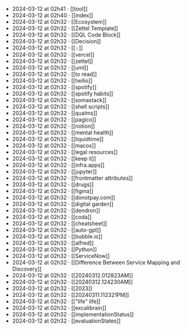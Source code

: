 - 2024-03-12 at 02h41 · [[tool]]
- 2024-03-12 at 02h40 · [[index]]
- 2024-03-12 at 02h32 · [[Ecosystem]]
- 2024-03-12 at 02h32 · [[Zettel Template]]
- 2024-03-12 at 02h32 · [[DQL Code Block]]
- 2024-03-12 at 02h32 · [[Decision]]
- 2024-03-12 at 02h32 · [[💡]]
- 2024-03-12 at 02h32 · [[vercel]]
- 2024-03-12 at 02h32 · [[zettel]]
- 2024-03-12 at 02h32 · [[uml]]
- 2024-03-12 at 02h32 · [[to read]]
- 2024-03-12 at 02h32 · [[twilio]]
- 2024-03-12 at 02h32 · [[spotify]]
- 2024-03-12 at 02h32 · [[spotify habits]]
- 2024-03-12 at 02h32 · [[somastack]]
- 2024-03-12 at 02h32 · [[shell scripts]]
- 2024-03-12 at 02h32 · [[qualms]]
- 2024-03-12 at 02h32 · [[pagico]]
- 2024-03-12 at 02h32 · [[notion]]
- 2024-03-12 at 02h32 · [[mental health]]
- 2024-03-12 at 02h32 · [[liquidtime]]
- 2024-03-12 at 02h32 · [[macos]]
- 2024-03-12 at 02h32 · [[legal resources]]
- 2024-03-12 at 02h32 · [[keep it]]
- 2024-03-12 at 02h32 · [[infra.apps]]
- 2024-03-12 at 02h32 · [[jupyter]]
- 2024-03-12 at 02h32 · [[frontmatter attributes]]
- 2024-03-12 at 02h32 · [[drugs]]
- 2024-03-12 at 02h32 · [[figma]]
- 2024-03-12 at 02h32 · [[donotpay.com]]
- 2024-03-12 at 02h32 · [[digital garden]]
- 2024-03-12 at 02h32 · [[dendron]]
- 2024-03-12 at 02h32 · [[coda]]
- 2024-03-12 at 02h32 · [[cheatsheet]]
- 2024-03-12 at 02h32 · [[auto-gpt]]
- 2024-03-12 at 02h32 · [[bubble.io]]
- 2024-03-12 at 02h32 · [[alfred]]
- 2024-03-12 at 02h32 · [[Python]]
- 2024-03-12 at 02h32 · [[ServiceNow]]
- 2024-03-12 at 02h32 · [[Difference Between Service Mapping and Discovery]]
- 2024-03-12 at 02h32 · [[20240312.012823AM]]
- 2024-03-12 at 02h32 · [[20240312.124230AM]]
- 2024-03-12 at 02h32 · [[2023]]
- 2024-03-12 at 02h32 · [[20240311.112321PM]]
- 2024-03-12 at 02h32 · [["life" life]]
- 2024-03-12 at 02h32 · [[excalibrain]]
- 2024-03-12 at 02h32 · [[implementationStatus]]
- 2024-03-12 at 02h32 · [[evaluationStates]]
